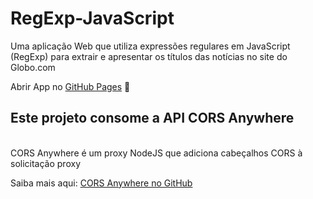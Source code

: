 # RegExp-JavaScript
Uma aplicação Web que utiliza expressões regulares em JavaScript (RegExp) para extrair e apresentar os títulos das notícias no site do Globo.com

Abrir App no <a href="https://s1lviuz.github.io/RegExp-JavaScript/">GitHub Pages</a> 🚀

## Este projeto consome a API CORS Anywhere
<br> CORS Anywhere é um proxy NodeJS que adiciona cabeçalhos CORS à solicitação proxy

Saiba mais aqui: <a href="https://github.com/Rob--W/cors-anywhere">CORS Anywhere no GitHub</a>
